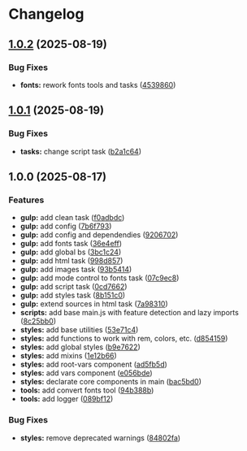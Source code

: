 # Changelog

## [1.0.2](https://github.com/midhey/gulp-builder/compare/v1.0.1...v1.0.2) (2025-08-19)


### Bug Fixes

* **fonts:** rework fonts tools and tasks ([4539860](https://github.com/midhey/gulp-builder/commit/4539860a678cd2ed3625353d1ccabaf0cd690b30))

## [1.0.1](https://github.com/midhey/gulp-builder/compare/v1.0.0...v1.0.1) (2025-08-19)


### Bug Fixes

* **tasks:** change script task ([b2a1c64](https://github.com/midhey/gulp-builder/commit/b2a1c64ad5df0373c38aa7188ce2430173739402))

## 1.0.0 (2025-08-17)


### Features

* **gulp:** add clean task ([f0adbdc](https://github.com/midhey/gulp-builder/commit/f0adbdcedf1e3f19621dd774be09bf235f8daa75))
* **gulp:** add config ([7b6f793](https://github.com/midhey/gulp-builder/commit/7b6f7934780a8552d6222a7c7914d670db907796))
* **gulp:** add config and dependendies ([9206702](https://github.com/midhey/gulp-builder/commit/9206702aae8679b5438ddd37348fa0f7865887a8))
* **gulp:** add fonts task ([36e4eff](https://github.com/midhey/gulp-builder/commit/36e4eff5da99d44acfca0af42c5950922a780288))
* **gulp:** add global bs ([3bc1c24](https://github.com/midhey/gulp-builder/commit/3bc1c2407ed74c4847c4dd235fce90cb77ccad98))
* **gulp:** add html task ([998d857](https://github.com/midhey/gulp-builder/commit/998d857fa1fbec88d1d31784e543f93ed088b854))
* **gulp:** add images task ([93b5414](https://github.com/midhey/gulp-builder/commit/93b541439944d62c632fc5f62fa7069053c1e14b))
* **gulp:** add mode control to fonts task ([07c9ec8](https://github.com/midhey/gulp-builder/commit/07c9ec87504c2a44ebb1484b9295bfda4dc54586))
* **gulp:** add script task ([0cd7662](https://github.com/midhey/gulp-builder/commit/0cd76625d2fe30ed812fc6f455edc2a5d7ffc98f))
* **gulp:** add styles task ([8b151c0](https://github.com/midhey/gulp-builder/commit/8b151c081f35d169f144a1e6dd1dc8ccfbe9beaf))
* **gulp:** extend sources in html task ([7a98310](https://github.com/midhey/gulp-builder/commit/7a98310ff6c2317a4431048a16d088626b6f5ad7))
* **scripts:** add base main.js with feature detection and lazy imports ([8c25bb0](https://github.com/midhey/gulp-builder/commit/8c25bb007304c0dd5b5e0c7002e12d1bfd062007))
* **styles:** add base utilities ([53e71c4](https://github.com/midhey/gulp-builder/commit/53e71c4d72a5a3728d2269bdb74b39acb921febc))
* **styles:** add functions to work with rem, colors, etc. ([d854159](https://github.com/midhey/gulp-builder/commit/d85415951aa1f0ff7c757898b883b4589788ebfe))
* **styles:** add global styles ([b9e7622](https://github.com/midhey/gulp-builder/commit/b9e7622e5a6f37d6030a34d787ffe4f983e17a14))
* **styles:** add mixins ([1e12b66](https://github.com/midhey/gulp-builder/commit/1e12b66d1dcc62bd4a13ae5803ec37106701fab5))
* **styles:** add root-vars component ([ad5fb5d](https://github.com/midhey/gulp-builder/commit/ad5fb5db7de1e65011f04bffac8435effa3f45a7))
* **styles:** add vars component ([e056bde](https://github.com/midhey/gulp-builder/commit/e056bde858cb80166f16e6be307c415f707c3629))
* **styles:** declarate core components in main ([bac5bd0](https://github.com/midhey/gulp-builder/commit/bac5bd051695805e8d2527146fb194a5f3057e64))
* **tools:** add convert fonts tool ([94b388b](https://github.com/midhey/gulp-builder/commit/94b388bda747a9ab2a74becded8f654b51802741))
* **tools:** add logger ([089bf12](https://github.com/midhey/gulp-builder/commit/089bf122e55563f6725a6698714c49f37b092042))


### Bug Fixes

* **styles:** remove deprecated warnings ([84802fa](https://github.com/midhey/gulp-builder/commit/84802fab676d2fbb84a801ad3e2712cd8e718138))
